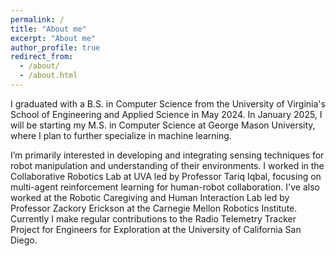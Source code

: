 ```yaml
---
permalink: /
title: "About me"
excerpt: "About me"
author_profile: true
redirect_from: 
  - /about/
  - /about.html
---
```


I graduated with a B.S. in Computer Science from the University of Virginia's School of Engineering and Applied Science in May 2024. In January 2025, I will be starting my M.S. in Computer Science at George Mason University, where I plan to further specialize in machine learning.

I’m primarily interested in developing and integrating sensing techniques for robot manipulation and understanding of their environments. I worked in the Collaborative Robotics Lab at UVA led by Professor Tariq Iqbal, focusing on multi-agent reinforcement learning for human-robot collaboration. I've also worked at the Robotic Caregiving and Human Interaction Lab led by Professor Zackory Erickson at the Carnegie Mellon Robotics Institute. Currently I make regular contributions to the Radio Telemetry Tracker Project for Engineers for Exploration at the University of California San Diego. 